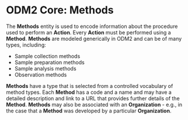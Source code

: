ODM2 Core: Methods
==================

The **Methods** entity is used to encode information about the procedure used to perform an **Action**. Every **Action** must be performed using a **Method**. **Methods** are modeled generically in ODM2 and can be of many types, including:

* Sample collection methods
* Sample preparation methods
* Sample analysis methods
* Observation methods

**Methods** have a type that is selected from a controlled vocabulary of method types. Each **Method** has a code and a name and may have a detailed description and link to a URL that provides further details of the **Method**. **Methods** may also be associated with an **Organization** - e.g., in the case that a **Method** was developed by a particular **Organization**.